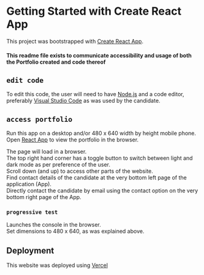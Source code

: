 # Getting Started with Create React App

This project was bootstrapped with [Create React App](https://create-react-app.dev/).

#### This readme file exists to communicate accessibility and usage of both the Portfolio created and code thereof

## `edit code`

To edit this code, the user will need to have [Node.js](https://nodejs.org/en/) and a code editor, preferably [Visual Studio Code](https://code.visualstudio.com/) as was used by the candidate.

## `access portfolio`

Run this app on a desktop and/or 480 x 640 width by height mobile phone.\
Open [React App](https://software-development-challenge.vercel.app/) to view the portfolio in the browser.

The page will load in a browser.\
The top right hand corner has a toggle button to switch between light and dark mode as per preference of the user.\
Scroll down (and up) to access other parts of the website.\
Find contact details of the candidate at the very bottom left page of the application (App).\
Directly contact the candidate by email using the contact option on the very bottom right page of the App.

### `progressive test`

Launches the console in the browser.\
Set dimensions to 480 x 640, as was explained above.

## Deployment

This website was deployed using [Vercel](https://vercel.com/docs)
